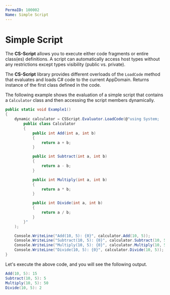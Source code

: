 ```yaml
---
PermaID: 100002
Name: Simple Script
---
```


# Simple Script

The **CS-Script** allows you to execute either code fragments or entire class(es) definitions. A script can automatically access host types without any restrictions except types visibility (public vs. private). 

The **CS-Script** library provides different overloads of the `LoadCode` method that evaluates and loads C# code to the current AppDomain. Returns instance of the first class defined in the code.

The following example shows the evaluation of a simple script that contains a `Calculator` class and then accessing the script members dynamically.

```csharp
public static void Example1()
{
    dynamic calculator = CSScript.Evaluator.LoadCode(@"using System;
        public class Calculator
        {
            public int Add(int a, int b)
            {
                return a + b;
            }

            public int Subtract(int a, int b)
            {
                return a - b;
            }

            public int Multiply(int a, int b)
            {
                return a * b;
            }

            public int Divide(int a, int b)
            {
                return a / b;
            }
        }"
    );

    Console.WriteLine("Add(10, 5): {0}", calculator.Add(10, 5));
    Console.WriteLine("Subtract(10, 5): {0}", calculator.Subtract(10, 5));
    Console.WriteLine("Multiply(10, 5): {0}", calculator.Multiply(10, 5));
    Console.WriteLine("Divide(10, 5): {0}", calculator.Divide(10, 5));
}
```

Let's execute the above code, and you will see the following output.

```csharp
Add(10, 5): 15
Subtract(10, 5): 5
Multiply(10, 5): 50
Divide(10, 5): 2
```
